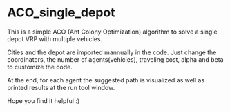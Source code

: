 # ACO_single_depot
This is a simple ACO (Ant Colony Optimization) algorithm to solve a single depot VRP with multiple vehicles.

Cities and the depot are imported mannually in the code. Just change the coordinators, the number of agents(vehicles), traveling cost, alpha and beta to customize the code.

At the end, for each agent the suggested path is visualized as well as printed results at the run tool window.

Hope you find it helpful :)
